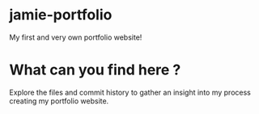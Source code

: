 # jamie-portfolio
My first and very own portfolio website!

# What can you find here ?
Explore the files and commit history to gather an insight into my process creating my portfolio website.

